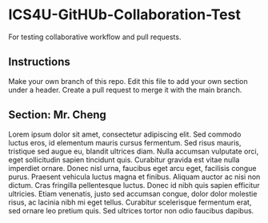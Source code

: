 # ICS4U-GitHUb-Collaboration-Test
For testing collaborative workflow and pull requests.

## Instructions
Make your own branch of this repo. Edit this file to add your own section under a header. Create a pull request to merge it with the main branch.

## Section: Mr. Cheng
Lorem ipsum dolor sit amet, consectetur adipiscing elit. Sed commodo luctus eros, id elementum mauris cursus fermentum. Sed risus mauris, tristique sed augue eu, blandit ultrices diam. Nulla accumsan vulputate orci, eget sollicitudin sapien tincidunt quis. Curabitur gravida est vitae nulla imperdiet ornare. Donec nisl urna, faucibus eget arcu eget, facilisis congue purus. Praesent vehicula luctus magna et finibus. Aliquam auctor ac nisi non dictum. Cras fringilla pellentesque luctus. Donec id nibh quis sapien efficitur ultricies. Etiam venenatis, justo sed accumsan congue, dolor dolor molestie risus, ac lacinia nibh mi eget tellus. Curabitur scelerisque fermentum erat, sed ornare leo pretium quis. Sed ultrices tortor non odio faucibus dapibus. 
